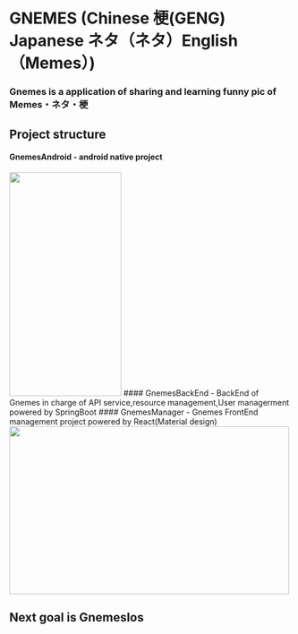 # GNEMES (Chinese 梗(GENG) Japanese ネタ（ネタ）English（Memes）)

### Gnemes is a application of sharing and learning funny pic of Memes・ネタ・梗
## Project structure
#### GnemesAndroid - android native project
<img width="200" height="400" src="https://github.com/Trilingual-byford/GNEMES/blob/master/Document/31598533502_.pic_hd.jpg?raw=true" />
#### GnemesBackEnd - BackEnd of Gnemes in charge of API service,resource management,User managerment powered by SpringBoot
#### GnemesManager - Gnemes FrontEnd management project powered by React(Material design)
<img width="500" height="300" src="https://github.com/Trilingual-byford/GNEMES/blob/master/Document/Screen%20Shot%202020-08-27%20at%2022.03.57.png?raw=true" />

## Next goal is GnemesIos
